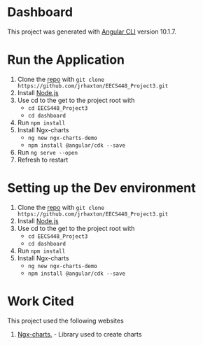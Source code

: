 # Dashboard

This project was generated with [Angular CLI](https://github.com/angular/angular-cli) version 10.1.7.

# Run the Application
1. Clone the [repo](https://github.com/jrhaxton/EECS448_Project3) with `git clone https://github.com/jrhaxton/EECS448_Project3.git`
2. Install [Node.js](https://nodejs.org/en/)
3. Use cd to the get to the project root with 
    * `cd EECS448_Project3` 
    * `cd dashboard`
4. Run `npm install`
5. Install Ngx-charts
    * `ng new ngx-charts-demo`
    * `npm install @angular/cdk --save`
6. Run `ng serve --open`
7. Refresh to restart

# Setting up the Dev environment
1. Clone the [repo](https://github.com/jrhaxton/EECS448_Project3) with `git clone https://github.com/jrhaxton/EECS448_Project3.git`
2. Install [Node.js](https://nodejs.org/en/)
3. Use cd to the get to the project root with 
    * `cd EECS448_Project3` 
    * `cd dashboard`
4. Run `npm install`
5. Install Ngx-charts
    * `ng new ngx-charts-demo`
    * `npm install @angular/cdk --save`

# Work Cited
This project used the following websites
1. [Ngx-charts.](https://swimlane.github.io/ngx-charts/#/ngx-charts/advanced-pie-chart) - Library used to create charts 

